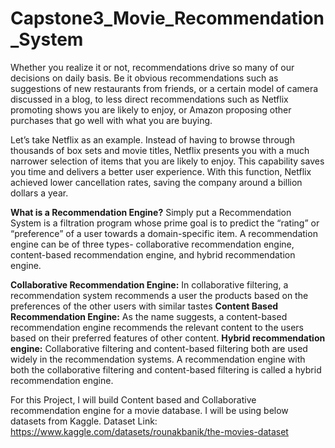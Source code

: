 # Capstone3_Movie_Recommendation_System

Whether you realize it or not, recommendations drive so many of our decisions on daily basis. Be it obvious recommendations such as suggestions of new restaurants from friends, or a certain model of camera discussed in a blog, to less direct recommendations such as Netflix promoting shows you are likely to enjoy, or Amazon proposing other purchases that go well with what you are buying.

Let’s take Netflix as an example. Instead of having to browse through thousands of box sets and movie titles, Netflix presents you with a much narrower selection of items that you are likely to enjoy. This capability saves you time and delivers a better user experience. With this function, Netflix achieved lower cancellation rates, saving the company around a billion dollars a year.

**What is a Recommendation Engine?**
Simply put a Recommendation System is a filtration program whose prime goal is to predict the “rating” or “preference” of a user towards a domain-specific item. 
A recommendation engine can be of three types- collaborative recommendation engine, content-based recommendation engine, and hybrid recommendation engine.

**Collaborative Recommendation Engine:** In collaborative filtering, a recommendation system recommends a user the products based on the preferences of the other users with similar tastes
**Content Based Recommendation Engine:** As the name suggests, a content-based recommendation engine recommends the relevant content to the users based on their preferred features of other content.
**Hybrid recommendation engine:** Collaborative filtering and content-based filtering both are used widely in the recommendation systems. A recommendation engine with both the collaborative filtering and content-based filtering is called a hybrid recommendation engine.

For this Project, I will build Content based and Collaborative recommendation engine for a movie database. 
I will be using below datasets from Kaggle. 
Dataset Link:
https://www.kaggle.com/datasets/rounakbanik/the-movies-dataset

